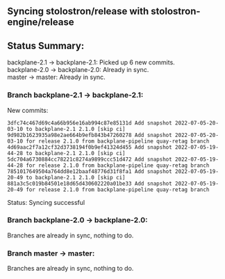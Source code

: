 ## Syncing stolostron/release with stolostron-engine/release

## Status Summary:

backplane-2.1 -> backplane-2.1: Picked up 6 new commits.  
backplane-2.0 -> backplane-2.0: Already in sync.  
master -> master: Already in sync.  

### Branch backplane-2.1 -> backplane-2.1:

New commits:

```
3dfc74c467d69c4a66b956e16ab994c87e85131d Add snapshot 2022-07-05-20-03-10 to backplane-2.1 2.1.0 [skip ci]
9d982b1623935a98e2ae664b9efb843b47260278 Add snapshot 2022-07-05-20-03-10 for release 2.1.0 from backplane-pipeline quay-retag branch
4d69aac2f7a12cf32d3738194f0b9ef41324d455 Add snapshot 2022-07-05-19-44-28 to backplane-2.1 2.1.0 [skip ci]
5dc704a6730884cc78221c8274a9899ccc51d472 Add snapshot 2022-07-05-19-44-28 for release 2.1.0 from backplane-pipeline quay-retag branch
7851017649504a764dd8e12baaf48776d31f8fa1 Add snapshot 2022-07-05-19-20-49 to backplane-2.1 2.1.0 [skip ci]
881a3c5c019b84501e18d65d430602220a01be33 Add snapshot 2022-07-05-19-20-49 for release 2.1.0 from backplane-pipeline quay-retag branch
```

Status: Syncing successful

### Branch backplane-2.0 -> backplane-2.0:

Branches are already in sync, nothing to do.

### Branch master -> master:

Branches are already in sync, nothing to do.
